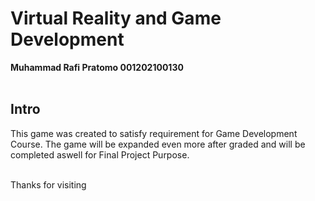 # <b> Virtual Reality and Game Development </b>

<b> Muhammad Rafi Pratomo </b>
<b> 001202100130 </b>
<br></br>
<h2> Intro </h2>
<p> This game was created to satisfy requirement for Game Development Course. The game will be expanded even more after graded and will be completed aswell for Final Project Purpose.
<br></br>
<p> Thanks for visiting</p>
